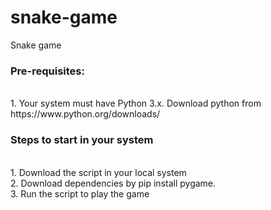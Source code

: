 # snake-game
Snake game

<h3>Pre-requisites:</h3> <br>
1. Your system must have Python 3.x.
Download python from https://www.python.org/downloads/

<h3>Steps to start in your system</h3> <br>
1. Download the script in your local system <br>
2. Download dependencies by pip install pygame. <br>
3. Run the script to play the game
